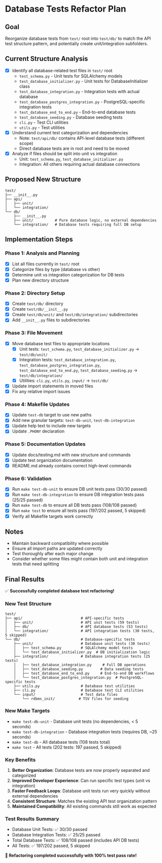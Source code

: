 # Database Tests Refactor Plan

## Goal
Reorganize database tests from `test/` root into `test/db/` to match the API test structure pattern, and potentially create unit/integration subfolders.

## Current Structure Analysis
- [x] Identify all database-related test files in `test/` root
  - `test_schema.py` - Unit tests for SQLAlchemy models
  - `test_database_initializer.py` - Unit tests for DatabaseInitializer class
  - `test_database_integration.py` - Integration tests with actual database
  - `test_database_postgres_integration.py` - PostgreSQL-specific integration tests
  - `test_database_end_to_end.py` - End-to-end database tests
  - `test_database_seeding.py` - Database seeding tests
  - `cli.py` - Test CLI utilities
  - `utils.py` - Test utilities
- [x] Understand current test categorization and dependencies
  - Note: `test/api/db/` contains API-level database tests (different scope)
  - Direct database tests are in root and need to be moved
- [x] Analyze if files should be split into unit vs integration
  - Unit: `test_schema.py`, `test_database_initializer.py`
  - Integration: All others requiring actual database connections

## Proposed New Structure
```
test/
├── __init__.py
├── api/
│   ├── unit/
│   └── integration/
└── db/
    ├── __init__.py
    ├── unit/          # Pure database logic, no external dependencies
    └── integration/   # Database tests requiring full DB setup
```

## Implementation Steps

### Phase 1: Analysis and Planning
- [x] List all files currently in `test/` root
- [x] Categorize files by type (database vs other)
- [x] Determine unit vs integration categorization for DB tests
- [x] Plan new directory structure

### Phase 2: Directory Setup
- [x] Create `test/db/` directory
- [x] Create `test/db/__init__.py`
- [x] Create `test/db/unit/` and `test/db/integration/` subdirectories
- [x] Add `__init__.py` files to subdirectories

### Phase 3: File Movement
- [x] Move database test files to appropriate locations
  - [x] Unit tests: `test_schema.py`, `test_database_initializer.py` → `test/db/unit/`
  - [x] Integration tests: `test_database_integration.py`, `test_database_postgres_integration.py`, `test_database_end_to_end.py`, `test_database_seeding.py` → `test/db/integration/`
  - [x] Utilities: `cli.py`, `utils.py`, `input/` → `test/db/`
- [x] Update import statements in moved files
- [x] Fix any relative import issues

### Phase 4: Makefile Updates
- [x] Update `test-db` target to use new paths
- [x] Add new granular targets: `test-db-unit`, `test-db-integration`
- [x] Update help text to include new targets
- [x] Update `.PHONY` declaration

### Phase 5: Documentation Updates
- [x] Update docs/testing.md with new structure and commands
- [x] Update test organization documentation
- [x] README.md already contains correct high-level commands

### Phase 6: Validation
- [x] Run `make test-db-unit` to ensure DB unit tests pass (30/30 passed)
- [x] Run `make test-db-integration` to ensure DB integration tests pass (25/25 passed)
- [x] Run `make test-db` to ensure all DB tests pass (108/108 passed)
- [x] Run `make test` to ensure all tests pass (197/202 passed, 5 skipped)
- [x] Verify all Makefile targets work correctly

## Notes
- Maintain backward compatibility where possible
- Ensure all import paths are updated correctly
- Test thoroughly after each major change
- Consider whether some files might contain both unit and integration tests that need splitting

## Final Results

✅ **Successfully completed database test refactoring!**

### New Test Structure
```
test/
├── api/                           # API-specific tests
│   ├── unit/                      # API unit tests (59 tests)
│   ├── db/                        # API database tests (53 tests)
│   └── integration/               # API integration tests (30 tests, 5 skipped)
└── db/                            # Database-specific tests
    ├── unit/                      # Database unit tests (30 tests)
    │   ├── test_schema.py         # SQLAlchemy model tests
    │   └── test_database_initializer.py  # DB initialization logic
    ├── integration/               # Database integration tests (25 tests)
    │   ├── test_database_integration.py     # Full DB operations
    │   ├── test_database_seeding.py        # Data seeding tests
    │   ├── test_database_end_to_end.py     # End-to-end DB workflows
    │   └── test_database_postgres_integration.py  # PostgreSQL-specific tests
    ├── utils.py                   # Database test utilities
    ├── cli.py                     # Database test CLI utilities
    └── input/                     # Test data files
        └── rdbms_init/           # TSV files for seeding
```

### New Make Targets
- `make test-db-unit` - Database unit tests (no dependencies, < 5 seconds)
- `make test-db-integration` - Database integration tests (requires DB, ~25 seconds)
- `make test-db` - All database tests (108 tests total)
- `make test` - All tests (202 tests: 197 passed, 5 skipped)

### Key Benefits
1. **Better Organization**: Database tests are now properly separated and categorized
2. **Improved Developer Experience**: Can run specific test types (unit vs integration)
3. **Faster Feedback Loops**: Database unit tests run very quickly without external dependencies
4. **Consistent Structure**: Matches the existing API test organization pattern
5. **Maintained Compatibility**: All existing commands still work as expected

### Test Results Summary
- Database Unit Tests: ✅ 30/30 passed
- Database Integration Tests: ✅ 25/25 passed
- Total Database Tests: ✅ 108/108 passed (includes API DB tests)
- All Tests: ✅ 197/202 passed, 5 skipped

**🎉 Refactoring completed successfully with 100% test pass rate!**